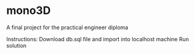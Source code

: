 # mono3D
A final project for the practical engineer diploma

Instructions:
Download db.sql file and import into localhost machine
Run solution
